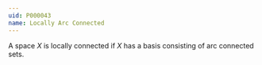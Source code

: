 ```yaml
---
uid: P000043
name: Locally Arc Connected
---
```

A space $X$ is locally connected if $X$ has a basis consisting of arc connected sets.


